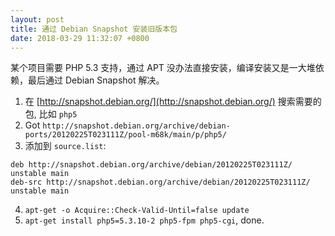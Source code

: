 ```yaml
---
layout: post
title: 通过 Debian Snapshot 安装旧版本包
date: 2018-03-29 11:32:07 +0800
---
```


某个项目需要 PHP 5.3 支持，通过 APT 没办法直接安装，编译安装又是一大堆依赖，最后通过 Debian Snapshot 解决。

1. 在 [http://snapshot.debian.org/](http://snapshot.debian.org/) 搜索需要的包, 比如 `php5`
2. Got `http://snapshot.debian.org/archive/debian-ports/20120225T023111Z/pool-m68k/main/p/php5/`
3. 添加到 `source.list`:

```
deb http://snapshot.debian.org/archive/debian/20120225T023111Z/ unstable main
deb-src http://snapshot.debian.org/archive/debian/20120225T023111Z/ unstable main
```

4. `apt-get -o Acquire::Check-Valid-Until=false update`
5. `apt-get install php5=5.3.10-2 php5-fpm php5-cgi`, done.